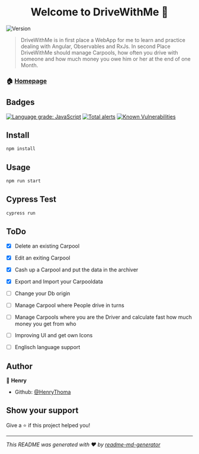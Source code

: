 <h1 align="center">Welcome to DriveWithMe 👋</h1>
<p>
  <img alt="Version" src="https://img.shields.io/badge/version-1.0.0-blue.svg?cacheSeconds=2592000" />
</p>

> DriveWithMe is in first place a WebApp for me to learn and practice dealing with Angular, Observables and RxJs. In second Place DriveWithMe should manage Carpools, how often you drive with someone and how much money you owe him or her at the end of one Month.

### 🏠 [Homepage](https://DriveWithMe.surge.sh)

## Badges
<p>
  <a href="https://lgtm.com/projects/g/HenryThoma/DriveWithMe/context:javascript"><img alt="Language grade: JavaScript"       src="https://img.shields.io/lgtm/grade/javascript/g/HenryThoma/DriveWithMe.svg?logo=lgtm&logoWidth=18"/></a>
  <a href="https://lgtm.com/projects/g/HenryThoma/DriveWithMe/alerts/"><img alt="Total alerts" src="https://img.shields.io/lgtm/alerts/g/HenryThoma/DriveWithMe.svg?logo=lgtm&logoWidth=18"/></a>
  <a href="https://snyk.io/test/github/HenryThoma/DriveWithMe?targetFile=package.json"><img src="https://snyk.io/test/github/HenryThoma/DriveWithMe/badge.svg?targetFile=package.json" alt="Known Vulnerabilities" data-canonical-src="https://snyk.io/test/github/HenryThoma/DriveWithMe?targetFile=package.json" style="max-width:100%;"></a>
</p>

## Install

```sh
npm install
```

## Usage

```sh
npm run start
```

## Cypress Test

```sh
cypress run
```

## ToDo
- [x] Delete an existing Carpool
- [x] Edit an exiting Carpool
- [x] Cash up a Carpool and put the data in the archiver
- [x] Export and Import your Carpooldata
- [ ] Change your Db origin
- [ ] Manage Carpool where People drive in turns
- [ ] Manage Carpools where you are the Driver and calculate fast how much money you get from who
- [ ] Improving UI and get own Icons
- [ ] Englisch language support


## Author

👤 **Henry**

* Github: [@HenryThoma](https://github.com/HenryThoma)

## Show your support

Give a ⭐️ if this project helped you!

***
_This README was generated with ❤️ by [readme-md-generator](https://github.com/kefranabg/readme-md-generator)_
